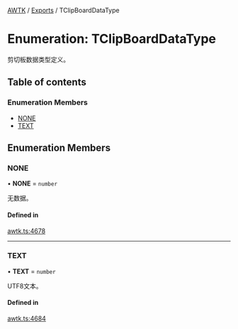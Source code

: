 [AWTK](../README.md) / [Exports](../modules.md) / TClipBoardDataType

# Enumeration: TClipBoardDataType

剪切板数据类型定义。

## Table of contents

### Enumeration Members

- [NONE](TClipBoardDataType.md#none)
- [TEXT](TClipBoardDataType.md#text)

## Enumeration Members

### NONE

• **NONE** = `number`

无数据。

#### Defined in

[awtk.ts:4678](https://github.com/zlgopen/awtk-binding/blob/25012c6/tools/code_gen/js/output/awtk.ts#L4678)

___

### TEXT

• **TEXT** = `number`

UTF8文本。

#### Defined in

[awtk.ts:4684](https://github.com/zlgopen/awtk-binding/blob/25012c6/tools/code_gen/js/output/awtk.ts#L4684)
